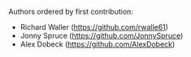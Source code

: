 Authors ordered by first contribution:

 - Richard Waller (https://github.com/rwalle61)
 - Jonny Spruce (https://github.com/JonnySpruce)
 - Alex Dobeck (https://github.com/AlexDobeck)
